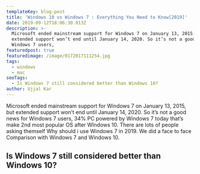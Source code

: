 ```yaml
---
templateKey: blog-post
title: 'Windows 10 vs Windows 7 : Everything You Need to Know[2019]'
date: 2019-09-12T18:06:30.013Z
description: >-
  Microsoft ended mainstream support for Windows 7 on January 13, 2015, but
  extended support won’t end until January 14, 2020. So it’s not a good news for
  Windows 7 users, 
featuredpost: true
featuredimage: /image/0172017111254.jpg
tags:
  - windows
  - mac
seoTags:
  - Is Windows 7 still considered better than Windows 10?
author: Ujjal Kar
---
```

Microsoft ended mainstream support for Windows 7 on January 13, 2015, but extended support won’t end until January 14, 2020. So it’s not a good news for Windows 7 users, 34% PC powered by Windows 7 today that’s make 2nd most popular OS after WIndows 10. There are lots of people asking themself Why should i use Windows 7 in 2019. We did a face to face Comparison with Windows 7 and Windows 10.

## Is Windows 7 still considered better than Windows 10?

